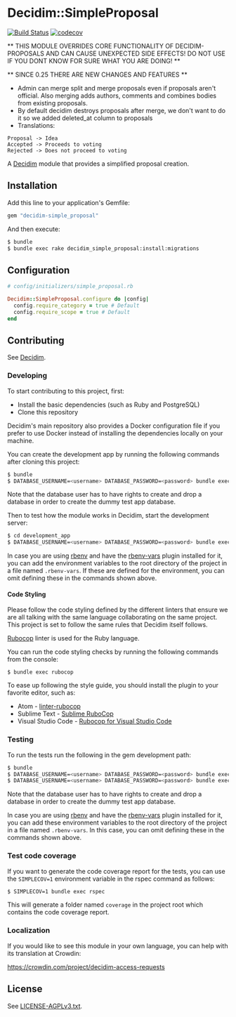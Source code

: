 # Decidim::SimpleProposal

[![Build Status](https://github.com/mainio/decidim-module-simple_proposal/actions/workflows/ci_simple_proposal.yml/badge.svg)](https://github.com/mainio/decidim-module-simple_proposal/actions)
[![codecov](https://codecov.io/gh/mainio/decidim-module-simple_proposal/branch/master/graph/badge.svg)](https://codecov.io/gh/mainio/decidim-module-simple_proposal)

** THIS MODULE OVERRIDES CORE FUNCTIONALITY OF DECIDIM-PROPOSALS AND CAN CAUSE UNEXPECTED SIDE EFFECTS! DO NOT USE IF YOU DONT KNOW FOR SURE WHAT YOU ARE DOING! **


** SINCE 0.25 THERE ARE NEW CHANGES AND FEATURES **

- Admin can merge split and merge proposals even if proposals aren't official. Also merging adds authors, comments and combines bodies from existing proposals.
- By default decidim destroys proposals after merge, we don't want to do it so we added deleted_at column to proposals
- Translations:
```
Proposal -> Idea
Accepted -> Proceeds to voting
Rejected -> Does not proceed to voting
```

A [Decidim](https://github.com/decidim/decidim) module that provides a simplified proposal creation.

## Installation

Add this line to your application's Gemfile:

```ruby
gem "decidim-simple_proposal"
```

And then execute:

```bash
$ bundle
$ bundle exec rake decidim_simple_proposal:install:migrations
```

## Configuration


```ruby
# config/initializers/simple_proposal.rb

Decidim::SimpleProposal.configure do |config|
  config.require_category = true # Default
  config.require_scope = true # Default
end
```

## Contributing

See [Decidim](https://github.com/decidim/decidim).

### Developing

To start contributing to this project, first:

- Install the basic dependencies (such as Ruby and PostgreSQL)
- Clone this repository

Decidim's main repository also provides a Docker configuration file if you
prefer to use Docker instead of installing the dependencies locally on your
machine.

You can create the development app by running the following commands after
cloning this project:

```bash
$ bundle
$ DATABASE_USERNAME=<username> DATABASE_PASSWORD=<password> bundle exec rake development_app
```

Note that the database user has to have rights to create and drop a database in
order to create the dummy test app database.

Then to test how the module works in Decidim, start the development server:

```bash
$ cd development_app
$ DATABASE_USERNAME=<username> DATABASE_PASSWORD=<password> bundle exec rails s
```

In case you are using [rbenv](https://github.com/rbenv/rbenv) and have the
[rbenv-vars](https://github.com/rbenv/rbenv-vars) plugin installed for it, you
can add the environment variables to the root directory of the project in a file
named `.rbenv-vars`. If these are defined for the environment, you can omit
defining these in the commands shown above.

#### Code Styling

Please follow the code styling defined by the different linters that ensure we
are all talking with the same language collaborating on the same project. This
project is set to follow the same rules that Decidim itself follows.

[Rubocop](https://rubocop.readthedocs.io/) linter is used for the Ruby language.

You can run the code styling checks by running the following commands from the
console:

```
$ bundle exec rubocop
```

To ease up following the style guide, you should install the plugin to your
favorite editor, such as:

- Atom - [linter-rubocop](https://atom.io/packages/linter-rubocop)
- Sublime Text - [Sublime RuboCop](https://github.com/pderichs/sublime_rubocop)
- Visual Studio Code - [Rubocop for Visual Studio Code](https://github.com/misogi/vscode-ruby-rubocop)

### Testing

To run the tests run the following in the gem development path:

```bash
$ bundle
$ DATABASE_USERNAME=<username> DATABASE_PASSWORD=<password> bundle exec rake test_app
$ DATABASE_USERNAME=<username> DATABASE_PASSWORD=<password> bundle exec rspec
```

Note that the database user has to have rights to create and drop a database in
order to create the dummy test app database.

In case you are using [rbenv](https://github.com/rbenv/rbenv) and have the
[rbenv-vars](https://github.com/rbenv/rbenv-vars) plugin installed for it, you
can add these environment variables to the root directory of the project in a
file named `.rbenv-vars`. In this case, you can omit defining these in the
commands shown above.

### Test code coverage

If you want to generate the code coverage report for the tests, you can use
the `SIMPLECOV=1` environment variable in the rspec command as follows:

```bash
$ SIMPLECOV=1 bundle exec rspec
```

This will generate a folder named `coverage` in the project root which contains
the code coverage report.

### Localization

If you would like to see this module in your own language, you can help with its
translation at Crowdin:

https://crowdin.com/project/decidim-access-requests

## License

See [LICENSE-AGPLv3.txt](LICENSE-AGPLv3.txt).
